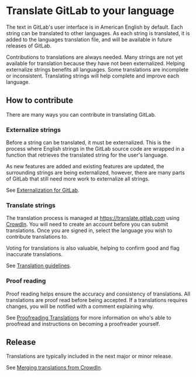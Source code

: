 # Translate GitLab to your language

The text in GitLab's user interface is in American English by default.
Each string can be translated to other languages.
As each string is translated, it is added to the languages translation file,
and will be available in future releases of GitLab.

Contributions to translations are always needed.
Many strings are not yet available for translation because they have not been externalized.
Helping externalize strings benefits all languages.
Some translations are incomplete or inconsistent.
Translating strings will help complete and improve each language.

## How to contribute

There are many ways you can contribute in translating GitLab.

### Externalize strings

Before a string can be translated, it must be externalized.
This is the process where English strings in the GitLab source code are wrapped in a function that
retrieves the translated string for the user's language.

As new features are added and existing features are updated, the surrounding strings are being
externalized, however, there are many parts of GitLab that still need more work to externalize all
strings.

See [Externalization for GitLab](externalization.md).

### Translate strings

The translation process is managed at <https://translate.gitlab.com>
using [CrowdIn](https://crowdin.com/).
You will need to create an account before you can submit translations.
Once you are signed in, select the language you wish to contribute translations to.

Voting for translations is also valuable, helping to confirm good and flag inaccurate translations.

See [Translation guidelines](translation.md).

### Proof reading

Proof reading helps ensure the accuracy and consistency of translations. All
translations are proof read before being accepted. If a translations requires
changes, you will be notified with a comment explaining why.

See [Proofreading Translations](proofreader.md) for more information on who's
able to proofread and instructions on becoming a proofreader yourself.

## Release

Translations are typically included in the next major or minor release.

See [Merging translations from CrowdIn](merging_translations.md).
